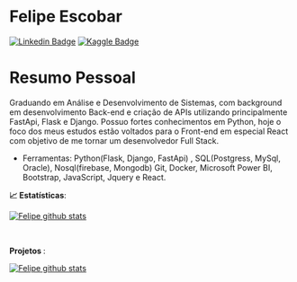 # Felipe Escobar
[![Linkedin Badge](https://img.shields.io/badge/-LinkedIn-blue?style=flat-square&logo=Linkedin&logoColor=white&link=https://www.linkedin.com/in/escobar-felipe//)](https://www.linkedin.com/in/escobar-felipe/)
[![Kaggle Badge](https://img.shields.io/badge/-kaggle-blue?style=flat-square&logo=kaggle&logoColor=white&link=https://www.kaggle.com/felipeesc)](https://www.kaggle.com/felipeesc)
<br>
# Resumo Pessoal
Graduando em Análise e Desenvolvimento de Sistemas, com background em desenvolvimento
Back-end e criação de APIs utilizando principalmente FastApi, Flask e Django.
Possuo fortes
conhecimentos em Python, hoje o foco dos meus estudos estão voltados para o Front-end em
especial React com objetivo de me tornar um desenvolvedor Full Stack.<br>
- Ferramentas: Python(Flask, Django, FastApi) , SQL(Postgress, MySql, Oracle), Nosql(firebase,
Mongodb) Git, Docker, Microsoft Power BI, Bootstrap, JavaScript, Jquery e React.

<b> :chart_with_upwards_trend: Estatísticas</b>:

[![Felipe github stats](https://github-readme-stats.vercel.app/api?username=escobar-felipe&show_icons=true&theme=dark)](https://github.com/escobar-felipe)

<br>

<b> Projetos </b>:

[![Felipe github stats](https://github-readme-stats.vercel.app/api/pin/?username=escobar-felipe&repo=Projetos&theme=dark)](https://github.com/escobar-felipe/Projetos)
